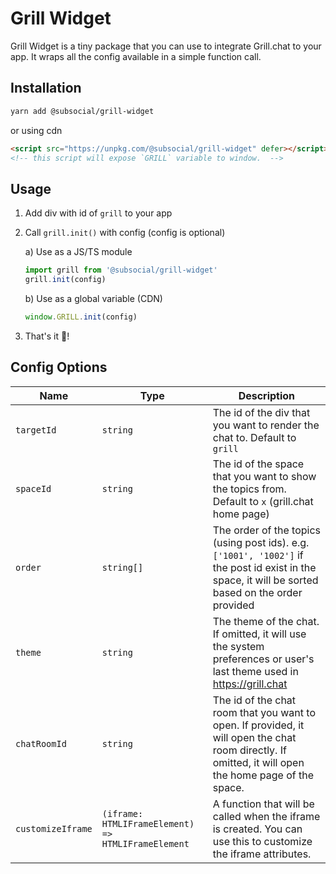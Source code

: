# Grill Widget

Grill Widget is a tiny package that you can use to integrate Grill.chat to your app. It wraps all the config available in a simple function call.

## Installation

```bash
yarn add @subsocial/grill-widget
```

or using cdn

```html
<script src="https://unpkg.com/@subsocial/grill-widget" defer></script>
<!-- this script will expose `GRILL` variable to window.  -->
```

## Usage

1. Add div with id of `grill` to your app
2. Call `grill.init()` with config (config is optional)

   a) Use as a JS/TS module

   ```js
   import grill from '@subsocial/grill-widget'
   grill.init(config)
   ```

   b) Use as a global variable (CDN)

   ```js
   window.GRILL.init(config)
   ```

3. That's it 🥳!

## Config Options

| Name              | Type                                               | Description                                                                                                                                           |
| ----------------- | -------------------------------------------------- | ----------------------------------------------------------------------------------------------------------------------------------------------------- |
| `targetId`        | `string`                                           | The id of the div that you want to render the chat to. Default to `grill`                                                                             |
| `spaceId`         | `string`                                           | The id of the space that you want to show the topics from. Default to `x` (grill.chat home page)                                                      |
| `order`           | `string[]`                                         | The order of the topics (using post ids). e.g. `['1001', '1002']` if the post id exist in the space, it will be sorted based on the order provided    |
| `theme`           | `string`                                           | The theme of the chat. If omitted, it will use the system preferences or user's last theme used in <https://grill.chat>                               |
| `chatRoomId`      | `string`                                           | The id of the chat room that you want to open. If provided, it will open the chat room directly. If omitted, it will open the home page of the space. |
| `customizeIframe` | `(iframe: HTMLIFrameElement) => HTMLIFrameElement` | A function that will be called when the iframe is created. You can use this to customize the iframe attributes.                                       |
